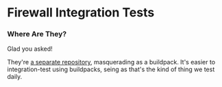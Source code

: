 Firewall Integration Tests
==========================

### Where Are They?

Glad you asked!

They're [a separate repository](https://github.com/cloudfoundry/machete-firewall-test), masquerading as
a buildpack. It's easier to integration-test using buildpacks, seing as that's the kind of thing we
test daily.
